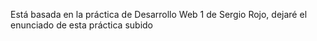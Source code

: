 Está basada en la práctica de Desarrollo Web 1 de Sergio Rojo, dejaré el enunciado de esta práctica subido
